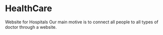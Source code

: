 # HealthCare
Website for Hospitals
Our main motive is to connect all people to all types of doctor through a website.
